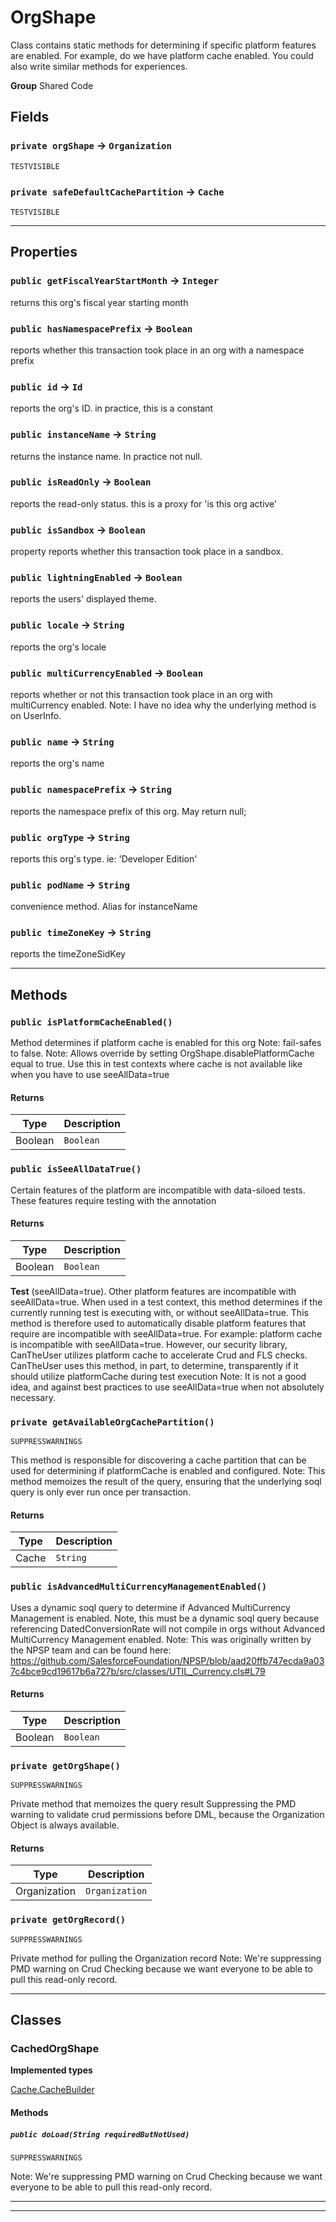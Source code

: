 # OrgShape

Class contains static methods for determining if specific
platform features are enabled. For example, do we have platform cache
enabled. You could also write similar methods for experiences.


**Group** Shared Code

## Fields

### `private orgShape` → `Organization`

`TESTVISIBLE` 

### `private safeDefaultCachePartition` → `Cache`

`TESTVISIBLE` 

---
## Properties

### `public getFiscalYearStartMonth` → `Integer`


returns this org's fiscal year starting month

### `public hasNamespacePrefix` → `Boolean`


reports whether this transaction took place in an org with a namespace prefix

### `public id` → `Id`


reports the org's ID. in practice, this is a constant

### `public instanceName` → `String`


returns the instance name. In practice not null.

### `public isReadOnly` → `Boolean`


reports the read-only status. this is a proxy for 'is this org active'

### `public isSandbox` → `Boolean`


property reports whether this transaction took place in a sandbox.

### `public lightningEnabled` → `Boolean`


reports the users' displayed theme.

### `public locale` → `String`


reports the org's locale

### `public multiCurrencyEnabled` → `Boolean`


reports whether or not this transaction took place in an org with multiCurrency enabled. Note: I have no idea why the underlying method is on UserInfo.

### `public name` → `String`


reports the org's name

### `public namespacePrefix` → `String`


reports the namespace prefix of this org. May return null;

### `public orgType` → `String`


reports this org's type. ie: 'Developer Edition'

### `public podName` → `String`


convenience method. Alias for instanceName

### `public timeZoneKey` → `String`


reports the timeZoneSidKey

---
## Methods
### `public isPlatformCacheEnabled()`

Method determines if platform cache is enabled for this org Note: fail-safes to false. Note: Allows override by setting OrgShape.disablePlatformCache equal to true. Use this in test contexts where cache is not available like when you have to use seeAllData=true

#### Returns

|Type|Description|
|---|---|
|Boolean|`Boolean`|

### `public isSeeAllDataTrue()`

Certain features of the platform are incompatible with data-siloed tests. These features require testing with the annotation

#### Returns

|Type|Description|
|---|---|
|Boolean|`Boolean`|


**Test** (seeAllData=true). Other platform features are incompatible with seeAllData=true. When used in a test context, this method determines if the currently running test is executing with, or without seeAllData=true. This method is therefore used to automatically disable platform features that require are incompatible with seeAllData=true. For example: platform cache is incompatible with seeAllData=true. However, our security library, CanTheUser utilizes platform cache to accelerate Crud and FLS checks. CanTheUser uses this method, in part, to determine, transparently if it should utilize platformCache during test execution Note: It is not a good idea, and against best practices to use seeAllData=true when not absolutely necessary.

### `private getAvailableOrgCachePartition()`

`SUPPRESSWARNINGS`

This method is responsible for discovering a cache partition that can be used for determining if platformCache is enabled and configured. Note: This method memoizes the result of the query, ensuring that the underlying soql query is only ever run once per transaction.

#### Returns

|Type|Description|
|---|---|
|Cache|`String`|

### `public isAdvancedMultiCurrencyManagementEnabled()`

Uses a dynamic soql query to determine if Advanced MultiCurrency Management is enabled. Note, this must be a dynamic soql query because referencing DatedConversionRate will not compile in orgs without Advanced MultiCurrency Management enabled. Note: This was originally written by the NPSP team and can be found here: https://github.com/SalesforceFoundation/NPSP/blob/aad20ffb747ecda9a037c4bce9cd19617b6a727b/src/classes/UTIL_Currency.cls#L79

#### Returns

|Type|Description|
|---|---|
|Boolean|`Boolean`|

### `private getOrgShape()`

`SUPPRESSWARNINGS`

Private method that memoizes the query result Suppressing the PMD warning to validate crud permissions before DML, because the Organization Object is always available.

#### Returns

|Type|Description|
|---|---|
|Organization|`Organization`|

### `private getOrgRecord()`

`SUPPRESSWARNINGS`

Private method for pulling the Organization record Note: We're suppressing PMD warning on Crud Checking because we want everyone to be able to pull this read-only record.

---
## Classes
### CachedOrgShape

**Implemented types**

[Cache.CacheBuilder](Cache.CacheBuilder)

#### Methods
##### `public doLoad(String requiredButNotUsed)`

`SUPPRESSWARNINGS`

Note: We're suppressing PMD warning on Crud Checking because we want everyone to be able to pull this read-only record.

---

---
